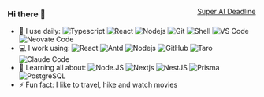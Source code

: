 ### Hi there 👋

<a href="https://www.tickcounter.com/countdown/4272930/super-ai-deadline" rel="nofollow" style="float: right; margin-top: -40px">Super AI Deadline</a>

<!-- ![](https://github-readme-stats.vercel.app/api?username=cloudyan) -->

- 🚀 I use daily:
  ![Typescript](https://img.shields.io/badge/-Typescript-black?style=plastic&logo=typescript)
  ![React](https://img.shields.io/badge/-React-3b2e5a?style=plastic&logo=React)
  ![Nodejs](https://img.shields.io/badge/-Nodejs-3b2e5a?style=plastic&logo=ts-node)
  ![Git](https://img.shields.io/badge/-Git-black?style=plastic&logo=git)
  ![Shell](https://img.shields.io/badge/-Shell-blasck?style=plastic&logo=Shell)
  ![VS Code](https://img.shields.io/badge/-VS%20Code-007ACC?style=plastic&logo=visual-studio-code)
  ![Neovate Code](https://img.shields.io/badge/-Neovate%20Code-ff447f?style=plastic&logo=neovate)
- 💻 I work using:
  ![React](https://img.shields.io/badge/-React-3b2e5a?style=plastic&logo=react)
  ![Antd](https://img.shields.io/badge/-Antd-0170FE?style=plastic&logo=AntDesign)
  ![Nodejs](https://img.shields.io/badge/-Nodejs-3b2e5a?style=plastic&logo=ts-node)
  ![GitHub](https://img.shields.io/badge/-GitHub-181717?style=plastic&logo=github)
  ![Taro](https://img.shields.io/badge/-Taro-181717?style=plastic&logo=react)
  ![Claude Code](https://img.shields.io/badge/-Claude%20Code-C15F3C?style=plastic&logo=claude)
- 🌱 Learning all about:
  ![Node.JS](https://img.shields.io/badge/-Node.JS-black?style=plastic&logo=Node.js)
  ![Nextjs](https://img.shields.io/badge/-Nextjs-000000?style=plastic&logo=Next.js)
  ![NestJS](https://img.shields.io/badge/-NestJS-E0234E?style=plastic&logo=NestJS)
  <!-- ![MongoDB](https://img.shields.io/badge/-MongoDB-black?style=plastic&logo=mongodb) -->
  ![Prisma](https://img.shields.io/badge/-Prisma-black?style=plastic&logo=prisma)
  ![PostgreSQL](https://img.shields.io/badge/-PostgreSQL-black?style=plastic&logo=PostgreSQL)
- ⚡️ Fun fact: I like to travel, hike and watch movies

<!-- 图标连接https://simpleicons.org/?q=node -->
